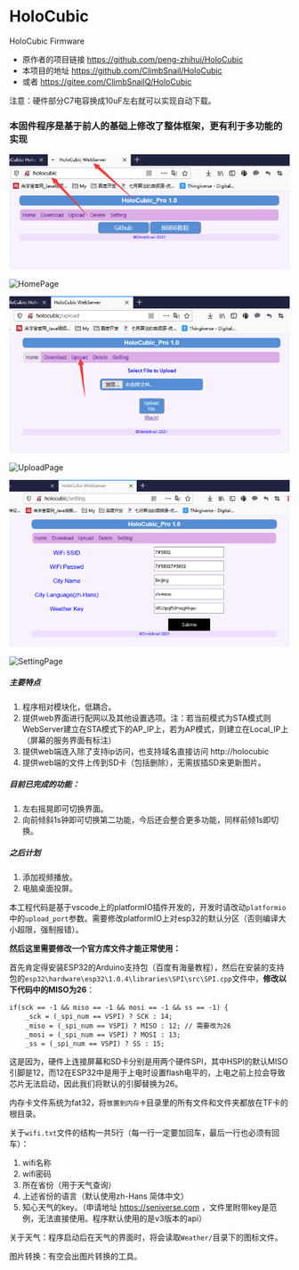 # HoloCubic
HoloCubic Firmware

* 原作者的项目链接 https://github.com/peng-zhihui/HoloCubic
* 本项目的地址 https://github.com/ClimbSnail/HoloCubic
* 或者 https://gitee.com/ClimbSnailQ/HoloCubic

注意：硬件部分C7电容换成10uF左右就可以实现自动下载。

### 本固件程序是基于前人的基础上修改了整体框架，更有利于多功能的实现
![HomePage](Image/holocubic_home.png)

![HomePage](https://gitee.com/ClimbSnailQ/Project_Image/raw/master/OtherProject/holocubic_home.png)

![UploadPage](Image/holocubic_upload.png)

![UploadPage](https://gitee.com/ClimbSnailQ/Project_Image/raw/master/OtherProject/holocubic_upload.png)

![SettingPage](Image/holocubic_setting.png)

![SettingPage](https://gitee.com/ClimbSnailQ/Project_Image/raw/master/OtherProject/holocubic_setting.png)

##### 主要特点
1. 程序相对模块化，低耦合。
2. 提供web界面进行配网以及其他设置选项。注：若当前模式为STA模式则WebServer建立在STA模式下的AP_IP上，若为AP模式，则建立在Local_IP上（屏幕的服务界面有标注）
3. 提供web端连入除了支持ip访问，也支持域名直接访问 http://holocubic
4. 提供web端的文件上传到SD卡（包括删除），无需拔插SD来更新图片。

##### 目前已完成的功能：
1. 左右摇晃即可切换界面。
2. 向前倾斜1s钟即可切换第二功能，今后还会整合更多功能，同样前倾1s即切换。

##### 之后计划
1. 添加视频播放。
2. 电脑桌面投屏。


本工程代码是基于vscode上的platformIO插件开发的，开发时请改动`platformio`中的`upload_port`参数。需要修改platformIO上对esp32的默认分区（否则编译大小超限，强制报错）。

**然后这里需要修改一个官方库文件才能正常使用：**

首先肯定得安装ESP32的Arduino支持包（百度有海量教程），然后在安装的支持包的`esp32\hardware\esp32\1.0.4\libraries\SPI\src\SPI.cpp`文件中，**修改以下代码中的MISO为26**：

    if(sck == -1 && miso == -1 && mosi == -1 && ss == -1) {
        _sck = (_spi_num == VSPI) ? SCK : 14;
        _miso = (_spi_num == VSPI) ? MISO : 12; // 需要改为26
        _mosi = (_spi_num == VSPI) ? MOSI : 13;
        _ss = (_spi_num == VSPI) ? SS : 15;
这是因为，硬件上连接屏幕和SD卡分别是用两个硬件SPI，其中HSPI的默认MISO引脚是12，而12在ESP32中是用于上电时设置flash电平的，上电之前上拉会导致芯片无法启动，因此我们将默认的引脚替换为26。


内存卡文件系统为fat32，将`放置到内存卡`目录里的所有文件和文件夹都放在TF卡的根目录。

关于`wifi.txt`文件的结构一共5行（每一行一定要加回车，最后一行也必须有回车）：
1. wifi名称
2. wifi密码
3. 所在省份（用于天气查询）
4. 上述省份的语言（默认使用zh-Hans 简体中文）
5. 知心天气的key。（申请地址 https://seniverse.com ，文件里附带key是范例，无法直接使用。程序默认使用的是v3版本的api）

关于天气：程序启动后在天气的界面时，将会读取`Weather/`目录下的图标文件。

图片转换：有空会出图片转换的工具。


